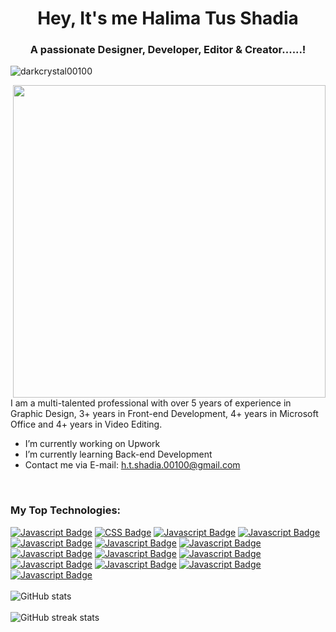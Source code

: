 <link
  rel="stylesheet"
  href="https://cdn.jsdelivr.net/gh/dheereshagrwal/colored-icons@master/ci.min.css"
/> 

<h1 align="center">Hey, It's me Halima Tus Shadia</h1>
<h3 align="center">A passionate Designer, Developer, Editor & Creator......!</h3>

<p align="left"> <img src="https://komarev.com/ghpvc/?username=darkcrystal00100&label=Profile%20views&color=0e75b6&style=flat" alt="darkcrystal00100" /> </p>
 <img align="right" width="500" src="https://github.com/DarkCrystal00100/DarkCrystal00100/assets/150428751/37ca8730-6ff5-47ee-b5db-121b5b11954a)](https://scontent.fdac24-2.fna.fbcdn.net/v/t39.30808-6/401125412_122115937304087535_1997011794809688366_n.png?_nc_cat=108&ccb=1-7&_nc_sid=5f2048&_nc_ohc=vCCi-ZRCacoAX-TosbB&_nc_ht=scontent.fdac24-2.fna&oh=00_AfBQo1fJdsbAeSXSy0yiU_NwFEmSy39ICK1jMBdpNpieIw&oe=6557AAF3">

I am a multi-talented professional with over 5 years of experience in Graphic Design, 3+ years in Front-end Development, 4+ years in Microsoft Office and 4+ years in Video Editing.

- I’m currently working on Upwork 
- I’m currently learning Back-end Development 
- Contact me via E-mail: h.t.shadia.00100@gmail.com
<br>

<h3 align="left">My Top Technologies:</h3>
<!-- TODO: Make technologies links takes you to repositories -->

[![Javascript Badge](https://img.shields.io/badge/-HTML-00FFFF?style=for-the-html&logoColor=000000 )](#)
[![CSS Badge](https://img.shields.io/badge/-CSS-00FFFF?style=for-the-css&logoColor=000000 )](#)
[![Javascript Badge](https://img.shields.io/badge/-JavaScript-00FFFF?style=for-the-Javascript&logoColor=000000 )](#)
[![Javascript Badge](https://img.shields.io/badge/-Photoshop-00FFFF?style=for-the-photoshop&logoColor=000000 )](#)
[![Javascript Badge](https://img.shields.io/badge/-Illustrator-00FFFF?style=for-the-illustrator&logoColor=000000 )](#)
[![Javascript Badge](https://img.shields.io/badge/-Canva-00FFFF?style=for-the-Canva&logoColor=000000 )](#)
[![Javascript Badge](https://img.shields.io/badge/-Figma-00FFFF?style=for-the-Figma&logoColor=000000 )](#)
[![Javascript Badge](https://img.shields.io/badge/-XD-00FFFF?style=for-the-XD&logoColor=000000 )](#)
[![Javascript Badge](https://img.shields.io/badge/-Davinci_Resolve-00FFFF?style=for-the-Davinci_Resolve&logoColor=000000 )](#)
[![Javascript Badge](https://img.shields.io/badge/-CapCut-00FFFF?style=for-the-CapCut&logoColor=000000 )](#)
[![Javascript Badge](https://img.shields.io/badge/-VN_Video_Editor-00FFFF?style=for-the-VN_Video_Editor&logoColor=000000 )](#)
[![Javascript Badge](https://img.shields.io/badge/-MS_Word-00FFFF?style=for-the-MS_Word&logoColor=000000 )](#)
[![Javascript Badge](https://img.shields.io/badge/-MS_Excel-00FFFF?style=for-the-MS_Excel&logoColor=000000 )](#)
[![Javascript Badge](https://img.shields.io/badge/-MS_PowerPoint-00FFFF?style=for-the-MS_PowerPoint&logoColor=000000 )](#)
<br>
<br>
![GitHub stats](https://github-readme-stats.vercel.app/api?username=DarkCrystal00100&show_icons=true&theme=transparent)  
<br>
![GitHub streak stats](https://streak-stats.demolab.com/?user=DarkCrystal00100)  

